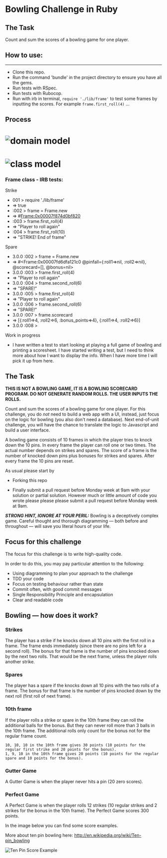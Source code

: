 Bowling Challenge in Ruby
=================
## The Task
Count and sum the scores of a bowling game for one player.

## How to use:
-------
* Clone this repo.
* Run the command 'bundle' in the project directory to ensure you have all the gems.
* Run tests with RSpec.
* Run tests with Rubocop.
* Run with irb in terminal, `require './lib/frame'` to test some frames by inputting the scores. For example `frame.first_roll(4)` ...

## Process

![domain model](images/domain_model_03.png)
=================

![class model](images/class_diagram_01.png)
=================

### Frame class - IRB tests:

Strike
- 001 > require './lib/frame'
- => true 
- :002 > frame = Frame.new
- => #<Frame:0x00007f874d0bf820> 
- :003 > frame.first_roll(4)
- => "Player to roll again" 
- :004 > frame.first_roll(10)
- => "STRIKE! End of frame" 

Spare
- 3.0.0 :002 > frame = Frame.new
-  => #<Frame:0x00007fd6dfa121c0 @pinfall={:roll1=>nil, :roll2=>nil}, @scorecard=[], @bonus=nil> 
- 3.0.0 :003 > frame.first_roll(4)
-  => "Player to roll again" 
- 3.0.0 :004 > frame.second_roll(6)
-  => "SPARE!" 
- 3.0.0 :005 > frame.first_roll(4)
-  => "Player to roll again" 
- 3.0.0 :006 > frame.second_roll(6)
-  => "SPARE!" 
- 3.0.0 :007 > frame.scorecard
-  => [{:roll1=>4, :roll2=>6, :bonus_points=>4}, {:roll1=>4, :roll2=>6}] 
- 3.0.0 :008 > 

Work in progress
- I have written a test to start looking at playing a full game of bowling and printing a scoresheet. I have started writing a test, but I need to think more about how I want to display the info. When I have more time I will pick it up from here.

## The Task

**THIS IS NOT A BOWLING GAME, IT IS A BOWLING SCORECARD PROGRAM. DO NOT GENERATE RANDOM ROLLS. THE USER INPUTS THE ROLLS.**

Count and sum the scores of a bowling game for one player. For this challenge, you do _not_ need to build a web app with a UI, instead, just focus on the logic for bowling (you also don't need a database). Next end-of-unit challenge, you will have the chance to translate the logic to Javascript and build a user interface.

A bowling game consists of 10 frames in which the player tries to knock down the 10 pins. In every frame the player can roll one or two times. The actual number depends on strikes and spares. The score of a frame is the number of knocked down pins plus bonuses for strikes and spares. After every frame the 10 pins are reset.

As usual please start by

* Forking this repo

* Finally submit a pull request before Monday week at 9am with your solution or partial solution.  However much or little amount of code you wrote please please please submit a pull request before Monday week at 9am. 

___STRONG HINT, IGNORE AT YOUR PERIL:___ Bowling is a deceptively complex game. Careful thought and thorough diagramming — both before and throughout — will save you literal hours of your life.

## Focus for this challenge
The focus for this challenge is to write high-quality code.

In order to do this, you may pay particular attention to the following:
* Using diagramming to plan your approach to the challenge
* TDD your code
* Focus on testing behaviour rather than state
* Commit often, with good commit messages
* Single Responsibility Principle and encapsulation
* Clear and readable code

## Bowling — how does it work?

### Strikes

The player has a strike if he knocks down all 10 pins with the first roll in a frame. The frame ends immediately (since there are no pins left for a second roll). The bonus for that frame is the number of pins knocked down by the next two rolls. That would be the next frame, unless the player rolls another strike.

### Spares

The player has a spare if the knocks down all 10 pins with the two rolls of a frame. The bonus for that frame is the number of pins knocked down by the next roll (first roll of next frame).

### 10th frame

If the player rolls a strike or spare in the 10th frame they can roll the additional balls for the bonus. But they can never roll more than 3 balls in the 10th frame. The additional rolls only count for the bonus not for the regular frame count.

    10, 10, 10 in the 10th frame gives 30 points (10 points for the regular first strike and 20 points for the bonus).
    1, 9, 10 in the 10th frame gives 20 points (10 points for the regular spare and 10 points for the bonus).

### Gutter Game

A Gutter Game is when the player never hits a pin (20 zero scores).

### Perfect Game

A Perfect Game is when the player rolls 12 strikes (10 regular strikes and 2 strikes for the bonus in the 10th frame). The Perfect Game scores 300 points.

In the image below you can find some score examples.

More about ten pin bowling here: http://en.wikipedia.org/wiki/Ten-pin_bowling

![Ten Pin Score Example](images/example_ten_pin_scoring.png)
